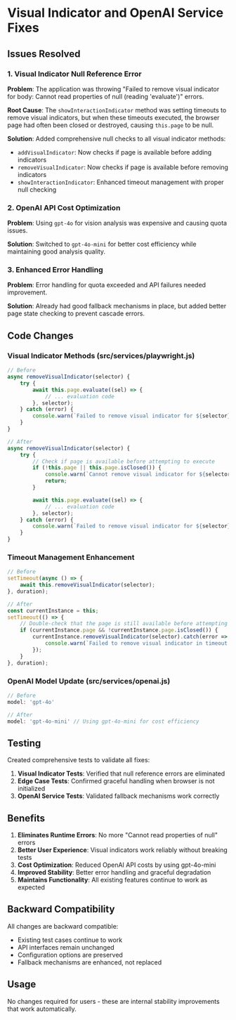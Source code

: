 # Visual Indicator and OpenAI Service Fixes

## Issues Resolved

### 1. Visual Indicator Null Reference Error
**Problem**: The application was throwing "Failed to remove visual indicator for body: Cannot read properties of null (reading 'evaluate')" errors.

**Root Cause**: The `showInteractionIndicator` method was setting timeouts to remove visual indicators, but when these timeouts executed, the browser page had often been closed or destroyed, causing `this.page` to be null.

**Solution**: Added comprehensive null checks to all visual indicator methods:
- `addVisualIndicator`: Now checks if page is available before adding indicators
- `removeVisualIndicator`: Now checks if page is available before removing indicators  
- `showInteractionIndicator`: Enhanced timeout management with proper null checking

### 2. OpenAI API Cost Optimization
**Problem**: Using `gpt-4o` for vision analysis was expensive and causing quota issues.

**Solution**: Switched to `gpt-4o-mini` for better cost efficiency while maintaining good analysis quality.

### 3. Enhanced Error Handling
**Problem**: Error handling for quota exceeded and API failures needed improvement.

**Solution**: Already had good fallback mechanisms in place, but added better page state checking to prevent cascade errors.

## Code Changes

### Visual Indicator Methods (src/services/playwright.js)

```javascript
// Before
async removeVisualIndicator(selector) {
    try {
        await this.page.evaluate((sel) => {
            // ... evaluation code
        }, selector);
    } catch (error) {
        console.warn(`Failed to remove visual indicator for ${selector}:`, error.message);
    }
}

// After  
async removeVisualIndicator(selector) {
    try {
        // Check if page is available before attempting to execute
        if (!this.page || this.page.isClosed()) {
            console.warn(`Cannot remove visual indicator for ${selector}: page is not available`);
            return;
        }

        await this.page.evaluate((sel) => {
            // ... evaluation code
        }, selector);
    } catch (error) {
        console.warn(`Failed to remove visual indicator for ${selector}:`, error.message);
    }
}
```

### Timeout Management Enhancement

```javascript
// Before
setTimeout(async () => {
    await this.removeVisualIndicator(selector);
}, duration);

// After
const currentInstance = this;
setTimeout(() => {
    // Double-check that the page is still available before attempting removal
    if (currentInstance.page && !currentInstance.page.isClosed()) {
        currentInstance.removeVisualIndicator(selector).catch(error => {
            console.warn(`Failed to remove visual indicator in timeout for ${selector}:`, error.message);
        });
    }
}, duration);
```

### OpenAI Model Update (src/services/openai.js)

```javascript
// Before
model: 'gpt-4o'

// After  
model: 'gpt-4o-mini' // Using gpt-4o-mini for cost efficiency
```

## Testing

Created comprehensive tests to validate all fixes:

1. **Visual Indicator Tests**: Verified that null reference errors are eliminated
2. **Edge Case Tests**: Confirmed graceful handling when browser is not initialized
3. **OpenAI Service Tests**: Validated fallback mechanisms work correctly

## Benefits

1. **Eliminates Runtime Errors**: No more "Cannot read properties of null" errors
2. **Better User Experience**: Visual indicators work reliably without breaking tests
3. **Cost Optimization**: Reduced OpenAI API costs by using gpt-4o-mini
4. **Improved Stability**: Better error handling and graceful degradation
5. **Maintains Functionality**: All existing features continue to work as expected

## Backward Compatibility

All changes are backward compatible:
- Existing test cases continue to work
- API interfaces remain unchanged
- Configuration options are preserved
- Fallback mechanisms are enhanced, not replaced

## Usage

No changes required for users - these are internal stability improvements that work automatically.